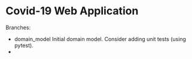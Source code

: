 # Covid-19 Web Application

Branches:
- domain_model Initial domain model. Consider adding unit tests (using pytest).
- 